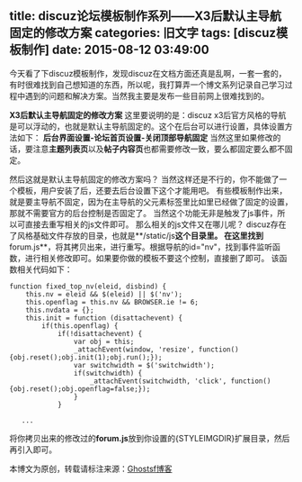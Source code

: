 title: discuz论坛模板制作系列——X3后默认主导航固定的修改方案
categories: 旧文字
tags: [discuz模板制作]
date: 2015-08-12 03:49:00
---
今天看了下discuz模板制作，发现discuz在文档方面还真是乱啊，一套一套的，有时很难找到自己想知道的东西，所以呢，我打算弄一个博文系列记录自己学习过程中遇到的问题和解决方案。当然我主要是发布一些目前网上很难找到的。

**X3后默认主导航固定的修改方案**
这里要说明的是：discuz x3后官方风格的导航是可以浮动的，也就是默认主导航固定的。这个在后台可以进行设置，具体设置方法如下：
**后台界面设置-论坛首页设置-关闭顶部导航固定**
当然这里如果修改的话，要注意**主题列表页**以及**帖子内容页**也都需要修改一致，要么都固定要么都不固定。

然后这就是默认主导航固定的修改方案吗？
当然这样还是不行的，你不能做了一个模板，用户安装了后，还要去后台设置下这个才能用吧。
有些模板制作出来，就是要主导航不固定，因为在主导航的父元素标签里比如<hd>里已经做了固定的设置，那就不需要官方的后台控制是否固定了。
当然这个功能无非是触发了js事件，所以可直接去重写相关的js文件即可。
那么相关的js文件又在哪儿呢？
discuz存在了风格基础文件存放的目录，也就是**/static/js**这个目录里。
在这里找到**forum.js**，将其拷贝出来，进行重写。根据导航的id="nv"，找到事件监听函数，进行相关修改即可。如果要你做的模板不要这个控制，直接删了即可。
该函数相关代码如下：

    function fixed_top_nv(eleid, disbind) {
    	this.nv = eleid && $(eleid) || $('nv');
    	this.openflag = this.nv && BROWSER.ie != 6;
    	this.nvdata = {};
    	this.init = function (disattachevent) {
    		if(this.openflag) {
    			if(!disattachevent) {
    				var obj = this;
    				_attachEvent(window, 'resize', function(){obj.reset();obj.init(1);obj.run();});
    				var switchwidth = $('switchwidth');
    				if(switchwidth) {
    					_attachEvent(switchwidth, 'click', function(){obj.reset();obj.openflag=false;});
    				}
    			}
    
       ...

将你拷贝出来的修改过的**forum.js**放到你设置的{STYLEIMGDIR}扩展目录，然后再引入即可。


<!--more-->

本博文为原创，转载请标注来源：[Ghostsf博客][1]


  [1]: http://www.ghostsf.com